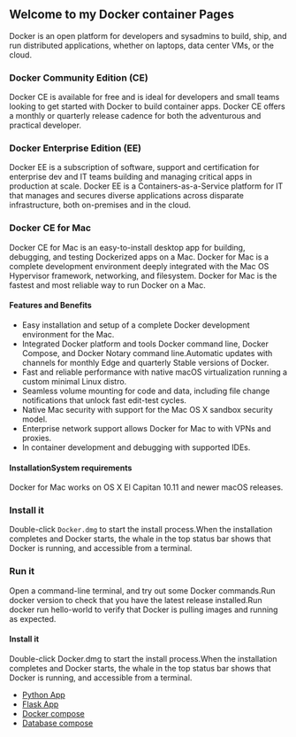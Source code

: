 ## Welcome to my Docker container Pages

Docker is an open platform for developers and sysadmins to build, ship, and run distributed applications, whether on laptops, data center VMs, or the cloud.

### Docker Community Edition (CE)

Docker CE is available for free and is ideal for developers and small teams looking to get started with Docker to build container apps. Docker CE offers a monthly or quarterly release cadence for both the adventurous and practical developer.

### Docker Enterprise Edition (EE) 

Docker EE is a subscription of software, support and certification for enterprise dev and IT teams building and managing critical apps in production at scale. Docker EE is a Containers-as-a-Service platform for IT that manages and secures diverse applications across disparate infrastructure, both on-premises and in the cloud.

### Docker CE for Mac

Docker CE for Mac is an easy-to-install desktop app for building, debugging, and testing Dockerized apps on a Mac. 
Docker for Mac is a complete development environment deeply integrated with the Mac OS Hypervisor framework, networking, and filesystem. Docker for Mac is the fastest and most reliable way to run Docker on a Mac.

#### Features and Benefits
- Easy installation and setup of a complete Docker development environment for the Mac.
- Integrated Docker platform and tools Docker command line, Docker Compose, and Docker Notary command line.Automatic updates with channels for monthly Edge and quarterly Stable versions of Docker.
- Fast and reliable performance with native macOS virtualization running a custom minimal Linux distro.
- Seamless volume mounting for code and data, including file change notifications that unlock fast edit-test cycles.
- Native Mac security with support for the Mac OS X sandbox security model.
- Enterprise network support allows Docker for Mac to with VPNs and proxies.
- In container development and debugging with supported IDEs.

#### InstallationSystem requirements
Docker for Mac works on OS X El Capitan 10.11 and newer macOS releases.

### Install it
Double-click `Docker.dmg` to start the install process.When the installation completes and Docker starts, the whale in the top status bar shows that Docker is running, and accessible from a terminal.

### Run it
Open a command-line terminal, and try out some Docker commands.Run docker version to check that you have the latest release installed.Run docker run hello-world to verify that Docker is pulling images and running as expected.

#### Install it
Double-click Docker.dmg to start the install process.When the installation completes and Docker starts, the whale in the top status bar shows that Docker is running, and accessible from a terminal.

- [Python App](pythonapp.md)
- [Flask App](flaskapp.md)
- [Docker compose](compose.md)
- [Database compose](databasecompose.md)
